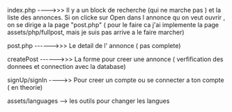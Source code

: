 
index.php ---->>> Il y a un block de recherche (qui ne marche pas ) et la liste des
                  annonces. Si on clicke sur Open dans l annonce
                  qu on veut ouvrir , on se dirige a la page "post.php" ( pour le faire ca j'ai implemente la page assets/php/fullpost, mais je suis pas arrive a le faire marcher)

post.php ------>>> Le detail de l' annonce ( pas complete)

createPost ------>>> La forme pour creer une annonce ( verfification des donnees et               connection avec la database)

signUp/signIn ---->> Pour creer un compte ou se connecter a
                      ton compte ( en theorie)

assets/languages --> les outils pour changer les langues
